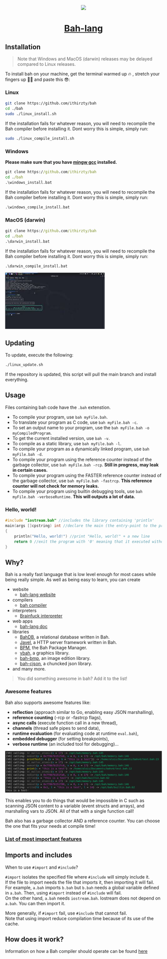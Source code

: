 <div align="center">
<p>
    <img width="100px" src="https://raw.githubusercontent.com/ithirzty/bah/main/extra/logo.png">
    
# [Bah-lang](https://bah-lang.xyz)
</p>
</div>

## Installation
> Note that Windows and MacOS (darwin) releases may be delayed compared to Linux releases.

To install bah on your machine, get the terminal warmed up 🔥 , stretch your fingers up 🏋‍♂ and paste this 😎:
### Linux
```sh
git clone https://github.com/ithirzty/bah
cd ./bah
sudo ./linux_install.sh
```
If the installation fails for whatever reason, you will need to recompile the Bah compiler
before installing it. Dont worry this is simple, simply run:
```sh
sudo ./linux_compile_install.sh
```

### Windows
**Please make sure that you have [mingw gcc](https://sourceforge.net/projects/mingw/) installed.**
```bat
git clone https://github.com/ithirzty/bah
cd ./bah
.\windows_install.bat
```
If the installation fails for whatever reason, you will need to recompile the Bah compiler
before installing it. Dont worry this is simple, simply run:
```bat
.\windows_compile_install.bat
```

### MacOS (darwin)
```bat
git clone https://github.com/ithirzty/bah
cd ./bah
.\darwin_install.bat
```
If the installation fails for whatever reason, you will need to recompile the Bah compiler
before installing it. Dont worry this is simple, simply run:
```bat
.\darwin_compile_install.bat
```


[![installation tutorial](./extra/install_thumb.jpg)](https://youtu.be/druJwBluvLc)

## Updating
To update, execute the following:
```sh
./linux_update.sh
```
If the repository is updated, this script will pull the main branch and install everything.

## Usage
Files containing bah code have the `.bah` extenstion.
- To compile your program, use `bah myFile.bah`.
- To translate your program as C code, use `bah myFile.bah -c`.
- To set an output name to your program, use the `bah myFile.bah -o myCompiledProgram`.
- To get the current installed version, use `bah -v`.
- To compile as a static library, use `bah myFile.bah -l`.
- To compile your program as a dynamically linked program, use `bah myFile.bah -d`.
- To compile your program using the reference counter instead of the garbage collector, use `bah myFile.bah -rcp`. **Still in progress, may leak in certain cases.**
- To compile your program using the FASTER reference counter instead of the garbage collector, use `bah myFile.bah -fastrcp`. **This reference counter will not check for memory leaks.**
- To compile your program using builtin debugging tools, use `bah myFile.bah -verboseRuntime`. **This will outputs a lot of data.**

### Hello, world!
```c
#include "iostream.bah" //includes the library containing 'println'
main(args []cpstring) int //declare the main (the entry-point to the program)
{
    println("Hello, world!") //print "Hello, world!" + a new line
    return 0 //exit the program with '0' meaning that it executed without error
}
```

## Why?
Bah is a really fast language that is low level enough for most cases while being really simple.
As well as being easy to learn, you can create 
- website
    - [bah-lang website](https://bah-lang.xyz)
- compilers
    - [bah compiler](https://github.com/ithirzty/bah)
- interpreters
    - [Brainfuck interpreter](https://github.com/ithirzty/bah-brainfuck)
- web apps
    - [bah-lang doc](https://github.com/ithirzty/bah-website)
- libraries
    - [BahDB](https://github.com/ithirzty/bahdb), a relational database written in Bah.
    - [Javel](https://github.com/ithirzty/javel), a HTTP server framework written in Bah.
    - [BPM](https://github.com/ithirzty/bpm), the Bah Package Manager.
    - [vbah](https://github.com/ithirzty/vbah), a graphics library.
    - [bah-bmp](https://github.com/ithirzty/bah-bmp), an image edition library.
    - [bah-cjson](https://github.com/ithirzty/bah-cjson), a chuncked json library.
- and many more.
> You did something awesome in bah? Add it to the list!


### Awesome features
Bah also supports awesome features like:
- **reflection** (approach similar to Go, enabling easy JSON marshalling),
- **reference counting** (-rcp or -fastrcp flags),
- **async calls** (execute function call in a new thread),
- **channels** (thread safe pipes to send data),
- **runtime evaluation** (for evaluating code at runtime `eval.bah`),
- **embedded debugger** (for setting breakpoints),
- **verbose runtime** (an included tool for debugging)...

![verbose runtime](extra/verboseRuntime.png)

This enables you to do things that would be impossible in C
such as scanning JSON content to a variable (event structs and arrays), and marshalling vars to JSON.
All of that with a single function call!

Bah also has a garbage collector AND a reference counter. You can choose the one that fits your needs at compile time!

### [List of most important features](features.md)


## Imports and includes
When to use `#import` and `#include`?

`#import` isolates the specified file where `#include` will simply include it.<br>
If the file to import needs the file that imports it, then importing it will fail.<br>
For example, `a.bah` imports `b.bah` but `b.bah` needs a global variable defined in `a.bah`.
Then, using `#import` instead of `#include` will fail.<br>
On the other hand, `a.bah` needs `iostream.bah`. Iostream does not depend on `a.bah`.
You can then import it.

More generally, if `#import` fail, use `#include` that cannot fail.<br>
Note that using import reduce compilation time because of its use of the cache.

## How does it work?
Information on how a Bah compiler should operate can be found [here](how.md)
